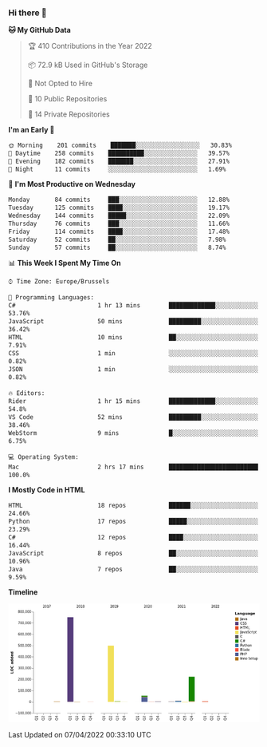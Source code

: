 ### Hi there 👋

<!--START_SECTION:waka-->
**🐱 My GitHub Data** 

> 🏆 410 Contributions in the Year 2022
 > 
> 📦 72.9 kB Used in GitHub's Storage 
 > 
> 🚫 Not Opted to Hire
 > 
> 📜 10 Public Repositories 
 > 
> 🔑 14 Private Repositories  
 > 
**I'm an Early 🐤** 

```text
🌞 Morning    201 commits    ███████░░░░░░░░░░░░░░░░░░   30.83% 
🌆 Daytime    258 commits    ██████████░░░░░░░░░░░░░░░   39.57% 
🌃 Evening    182 commits    ███████░░░░░░░░░░░░░░░░░░   27.91% 
🌙 Night      11 commits     ░░░░░░░░░░░░░░░░░░░░░░░░░   1.69%

```
📅 **I'm Most Productive on Wednesday** 

```text
Monday       84 commits     ███░░░░░░░░░░░░░░░░░░░░░░   12.88% 
Tuesday      125 commits    ████░░░░░░░░░░░░░░░░░░░░░   19.17% 
Wednesday    144 commits    █████░░░░░░░░░░░░░░░░░░░░   22.09% 
Thursday     76 commits     ███░░░░░░░░░░░░░░░░░░░░░░   11.66% 
Friday       114 commits    ████░░░░░░░░░░░░░░░░░░░░░   17.48% 
Saturday     52 commits     ██░░░░░░░░░░░░░░░░░░░░░░░   7.98% 
Sunday       57 commits     ██░░░░░░░░░░░░░░░░░░░░░░░   8.74%

```


📊 **This Week I Spent My Time On** 

```text
⌚︎ Time Zone: Europe/Brussels

💬 Programming Languages: 
C#                       1 hr 13 mins        █████████████░░░░░░░░░░░░   53.76% 
JavaScript               50 mins             █████████░░░░░░░░░░░░░░░░   36.42% 
HTML                     10 mins             ██░░░░░░░░░░░░░░░░░░░░░░░   7.91% 
CSS                      1 min               ░░░░░░░░░░░░░░░░░░░░░░░░░   0.82% 
JSON                     1 min               ░░░░░░░░░░░░░░░░░░░░░░░░░   0.82%

🔥 Editors: 
Rider                    1 hr 15 mins        █████████████░░░░░░░░░░░░   54.8% 
VS Code                  52 mins             █████████░░░░░░░░░░░░░░░░   38.46% 
WebStorm                 9 mins              █░░░░░░░░░░░░░░░░░░░░░░░░   6.75%

💻 Operating System: 
Mac                      2 hrs 17 mins       █████████████████████████   100.0%

```

**I Mostly Code in HTML** 

```text
HTML                     18 repos            ██████░░░░░░░░░░░░░░░░░░░   24.66% 
Python                   17 repos            █████░░░░░░░░░░░░░░░░░░░░   23.29% 
C#                       12 repos            ████░░░░░░░░░░░░░░░░░░░░░   16.44% 
JavaScript               8 repos             ██░░░░░░░░░░░░░░░░░░░░░░░   10.96% 
Java                     7 repos             ██░░░░░░░░░░░░░░░░░░░░░░░   9.59%

```


**Timeline**

![Chart not found](https://raw.githubusercontent.com/guillaumedeplancke/guillaumedeplancke/main/charts/bar_graph.png) 


 Last Updated on 07/04/2022 00:33:10 UTC
<!--END_SECTION:waka-->
